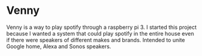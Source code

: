 ﻿# Venny

 Venny is a way to play spotify through a raspberry pi 3. I started this project because I wanted a system that could play spotify in the entire house even if there were speakers of different makes and brands. Intended to unite Google home, Alexa and Sonos speakers.
